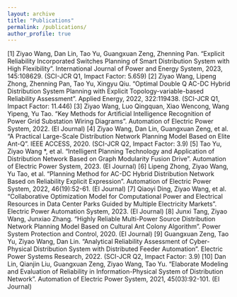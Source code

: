 ```yaml
---
layout: archive
title: "Publications"
permalink: /publications/
author_profile: true
---
```


[1] Ziyao Wang, Dan Lin, Tao Yu, Guangxuan Zeng, Zhenning Pan. “Explicit Reliability Incorporated Switches Planning of Smart Distribution System with High Flexibility”. International Journal of Power and Energy System, 2023, 145:108629. (SCI-JCR Q1, Impact Factor: 5.659)
[2] Ziyao Wang, Lipeng Zhong, Zhenning Pan, Tao Yu, Xingyu Qiu. “Optimal Double Q AC-DC Hybrid Distribution System Planning with Explicit Topology-variable-based Reliability Assessment”. Applied Energy, 2022, 322:119438. (SCI-JCR Q1, Impact Factor: 11.446)
[3] Ziyao Wang, Luo Qingquan, Xiao Wencong, Wang Yipeng, Yu Tao. “Key Methods for Artificial Intelligence Recognition of Power Grid Substation Wiring Diagrams”. Automation of Electric Power System, 2022. (EI Journal)
[4] Ziyao Wang, Dan Lin, Guangxuan Zeng, et al. “A Practical Large-Scale Distribution Network Planning Model Based on Elite Ant-Q”. IEEE ACCESS, 2020. (SCI-JCR Q2, Impact Factor: 3.9)
[5] Tao Yu, Ziyao Wang *, et al. “Intelligent Planning Technology and Application of Distribution Network Based on Graph Modularity Fusion Drive”. Automation of Electric Power System, 2023. (EI Journal)
[6] Lipeng Zhong, Ziyao Wang, Yu Tao, et al. “Planning Method for AC-DC Hybrid Distribution Network Based on Reliability Explicit Expression”. Automation of Electric Power System, 2022, 46(19):52-61. (EI Journal)
[7] Qiaoyi Ding, Ziyao Wang, et al. “Collaborative Optimization Model for Computational Power and Electrical Resources in Data Center Parks Guided by Multiple Electricity Markets”. Electric Power Automation System, 2023. (EI Journal)
[8] Junxi Tang, Ziyao Wang, Junxiao Zhang. “Highly Reliable Multi-Power Source Distribution Network Planning Model Based on Cultural Ant Colony Algorithm”. Power System Protection and Control, 2020. (EI Journal)
[9] Guangxuan Zeng, Tao Yu, Ziyao Wang, Dan Lin. “Analytical Reliability Assessment of Cyber-Physical Distribution System with Distributed Feeder Automation”. Electric Power Systems Research, 2022. (SCI-JCR Q2, Impact Factor: 3.9)
[10] Dan Lin, Qianjin Liu, Guangxuan Zeng, Ziyao Wang, Tao Yu. “Elaborate Modeling and Evaluation of Reliability in Information-Physical System of Distribution Network”. Automation of Electric Power System, 2021, 45(03):92-101. (EI Journal)
